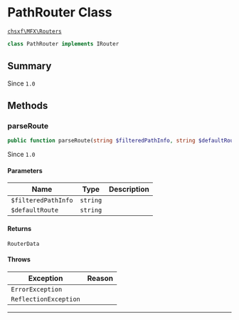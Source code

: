 # PathRouter Class

[`chsxf\MFX\Routers`](API-Namespace-Routers)

```php
class PathRouter implements IRouter
```

## Summary

Since `1.0`

## Methods

### parseRoute

```php
public function parseRoute(string $filteredPathInfo, string $defaultRoute): RouterData
```

Since `1.0`

#### Parameters

| Name                | Type     | Description |
| ------------------- | -------- | ----------- |
| `$filteredPathInfo` | `string` |             |
| `$defaultRoute`     | `string` |             |

#### Returns

`RouterData` 

#### Throws

| Exception             | Reason |
| --------------------- | ------ |
| `ErrorException`      |        |
| `ReflectionException` |        |

---

